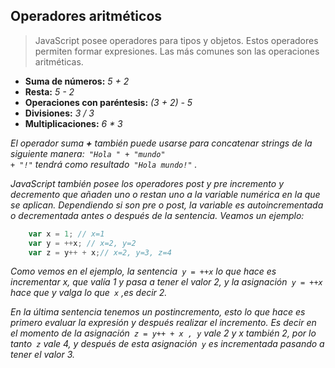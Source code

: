 ## **Operadores aritméticos**
> JavaScript posee operadores para tipos y objetos. Estos operadores permiten formar expresiones. Las más comunes son las operaciones aritméticas.
* **Suma de números:** *5 + 2*
* **Resta:** *5 - 2*
* **Operaciones con paréntesis:** *(3 + 2) - 5*
* **Divisiones:** *3 / 3*
* **Multiplicaciones:** *6 * 3* 

*El operador suma ***+*** también puede usarse para concatenar strings de la siguiente
manera:<code> "Hola " + "mundo" + "!"</code> tendrá como resultado<code> "Hola mundo!"</code> .*

*JavaScript también posee los operadores post y pre incremento y decremento que añaden uno o restan uno a la variable numérica en la que se aplican. Dependiendo si son pre o post, la variable es autoincrementada o decrementada antes o después de la sentencia. Veamos un ejemplo:*
```javascript
    var x = 1; // x=1
    var y = ++x; // x=2, y=2
    var z = y++ + x;// x=2, y=3, z=4
```
*Como vemos en el ejemplo, la sentencia<code> y = ++x</code> lo que hace es incrementar x, que valía 1 y pasa a tener el valor 2, y la asignación<code> y = ++x</code> hace que y valga lo que<code> x</code> ,es decir 2.* <br>

*En la última sentencia tenemos un postincremento, esto lo que hace es primero evaluar la expresión y después realizar el incremento. Es decir en el momento de la asignación<code> z = y++ + x , y</code> vale 2 y x también 2, por lo tanto<code> z</code> vale 4, y después de esta asignación<code> y</code> es incrementada pasando a tener el valor 3.*
